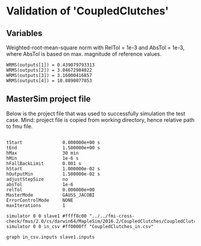 # Validation of 'CoupledClutches'

## Variables
Weighted-root-mean-square norm with RelTol = 1e-3 and AbsTol = 1e-3, where
AbsTol is based on max. magnitude of reference values.

```
WRMS(outputs[1]) = 0.439079793313
WRMS(outputs[2]) = 3.04672984022
WRMS(outputs[3]) = 3.16000416857
WRMS(outputs[4]) = 10.8890077853
```

## MasterSim project file

Below is the project file that was used to successfully simulation the test case.
Mind: project file is copied from working directory, hence relative path to fmu file.

```

tStart               0.000000e+00 s
tEnd                 1.500000e+00 s
hMax                 30 min
hMin                 1e-6 s
hFallBackLimit       0.001 s
hStart               1.000000e-02 s
hOutputMin           1.500000e-02 s
adjustStepSize       no
absTol               1e-6
relTol               0.000000e+00
MasterMode           GAUSS_JACOBI
ErrorControlMode     NONE
maxIterations        1

simulator 0 0 slave1 #ffff8c00 "../../fmi-cross-check/fmus/2.0/cs/darwin64/MapleSim/2016.2/CoupledClutches/CoupledClutches.fmu"
simulator 0 0 in_csv #ff0000ff "CoupledClutches_in.csv"

graph in_csv.inputs slave1.inputs

```

